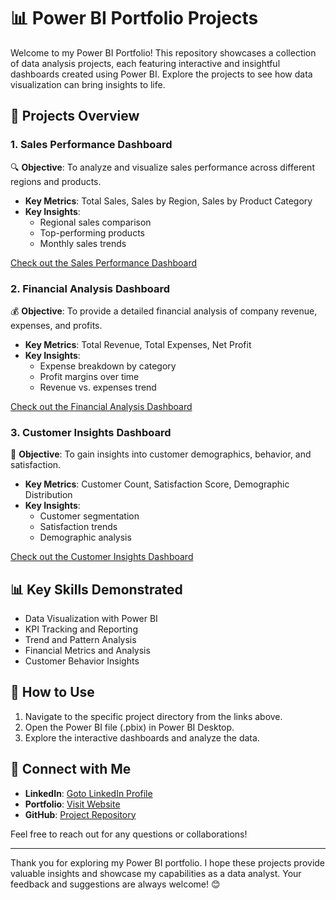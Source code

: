 # 📊 Power BI Portfolio Projects

Welcome to my Power BI Portfolio! This repository showcases a collection of data analysis projects, each featuring interactive and insightful dashboards created using Power BI. Explore the projects to see how data visualization can bring insights to life.

## 📁 Projects Overview

### 1. Sales Performance Dashboard
🔍 **Objective**: To analyze and visualize sales performance across different regions and products.
- **Key Metrics**: Total Sales, Sales by Region, Sales by Product Category
- **Key Insights**:
  - Regional sales comparison
  - Top-performing products
  - Monthly sales trends

[Check out the Sales Performance Dashboard](https://github.com/AniruddhaDas1/Data_Analyst_Projects/tree/main/Power%20BI%20Portfolio%20Projects/Pizza%20Hut%20Sales%20Dashboard)

### 2. Financial Analysis Dashboard
💰 **Objective**: To provide a detailed financial analysis of company revenue, expenses, and profits.
- **Key Metrics**: Total Revenue, Total Expenses, Net Profit
- **Key Insights**:
  - Expense breakdown by category
  - Profit margins over time
  - Revenue vs. expenses trend

[Check out the Financial Analysis Dashboard]()

### 3. Customer Insights Dashboard
👥 **Objective**: To gain insights into customer demographics, behavior, and satisfaction.
- **Key Metrics**: Customer Count, Satisfaction Score, Demographic Distribution
- **Key Insights**:
  - Customer segmentation
  - Satisfaction trends
  - Demographic analysis

[Check out the Customer Insights Dashboard](https://github.com/AniruddhaDas1/Data_Analyst_Projects/tree/main/Power%20BI%20Portfolio%20Projects/Customer%20Insights%20Dashboard)

## 📊 Key Skills Demonstrated
- Data Visualization with Power BI
- KPI Tracking and Reporting
- Trend and Pattern Analysis
- Financial Metrics and Analysis
- Customer Behavior Insights

## 🚀 How to Use
1. Navigate to the specific project directory from the links above.
2. Open the Power BI file (.pbix) in Power BI Desktop.
3. Explore the interactive dashboards and analyze the data.

## 🌟 Connect with Me
- **LinkedIn**: [Goto LinkedIn Profile](https://www.linkedin.com/in/aniruddha1/)
- **Portfolio**: [Visit Website](https://linktr.ee/aniruddha_das)
- **GitHub**: [Project Repository](https://github.com/AniruddhaDas1)

Feel free to reach out for any questions or collaborations!

---

Thank you for exploring my Power BI portfolio. I hope these projects provide valuable insights and showcase my capabilities as a data analyst. Your feedback and suggestions are always welcome! 😊
